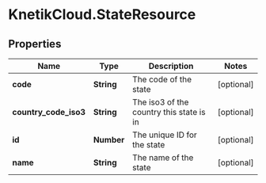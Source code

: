 # KnetikCloud.StateResource

## Properties
Name | Type | Description | Notes
------------ | ------------- | ------------- | -------------
**code** | **String** | The code of the state | [optional] 
**country_code_iso3** | **String** | The iso3 of the country this state is in | [optional] 
**id** | **Number** | The unique ID for the state | [optional] 
**name** | **String** | The name of the state | [optional] 


